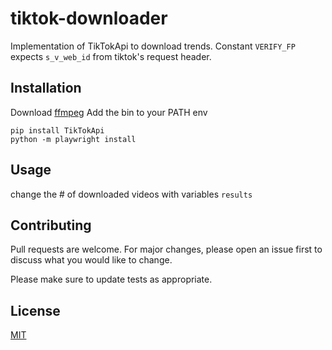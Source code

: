 # tiktok-downloader

Implementation of TikTokApi to download trends. Constant `VERIFY_FP` expects `s_v_web_id` from tiktok's request header.

## Installation

Download [ffmpeg](https://www.ffmpeg.org/)
Add the bin to your PATH env

```
pip install TikTokApi
python -m playwright install
```

## Usage

change the # of downloaded videos with variables `results`

## Contributing
Pull requests are welcome. For major changes, please open an issue first to discuss what you would like to change.

Please make sure to update tests as appropriate.

## License
[MIT](https://choosealicense.com/licenses/mit/)